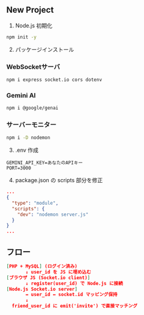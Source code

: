 
## New Project
1. Node.js 初期化

```bash
npm init -y
```

2. パッケージインストール
### WebSocketサーバ
```bash
npm i express socket.io cors dotenv
```

### Gemini AI
```bash
npm i @google/genai
```

### サーバーモニター
```bash
npm i -D nodemon
```

3. .env 作成

```env
GEMINI_API_KEY=あなたのAPIキー
PORT=3000
```

4. package.json の scripts 部分を修正

```json
...
{
  "type": "module",
  "scripts": {
    "dev": "nodemon server.js"
  }
}
...
```

## フロー
```json
[PHP + MySQL] (ログイン済み)
       ↓ user_id を JS に埋め込む
[ブラウザ JS (Socket.io client)]
       ↓ register(user_id) で Node.js に接続
[Node.js Socket.io server]
       ↔ user_id ↔ socket.id マッピング保持
       ↓
  friend_user_id に emit('invite') で直接マッチング
```